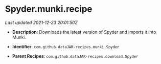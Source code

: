 # Spyder.munki.recipe

_Last updated 2021-12-23 20:01:50Z_

- **Description**: Downloads the latest version of Spyder and imports it into Munki.

- **Identifier**: `com.github.dataJAR-recipes.munki.Spyder`

- **Parent Recipes**: `com.github.dataJAR-recipes.download.Spyder`
